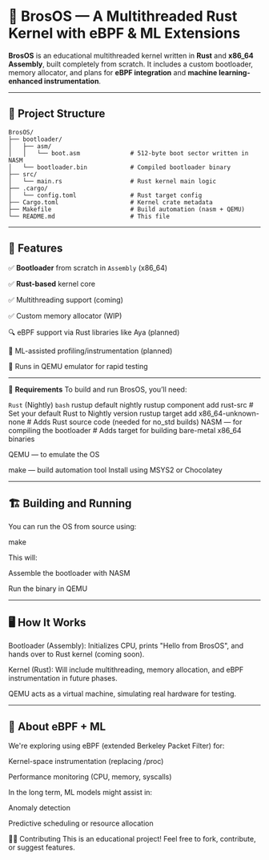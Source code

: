 ﻿# 🧠 BrosOS — A Multithreaded Rust Kernel with eBPF & ML Extensions

**BrosOS** is an educational multithreaded kernel written in **Rust** and **x86_64 Assembly**, built completely from scratch. It includes a custom bootloader, memory allocator, and plans for **eBPF integration** and **machine learning-enhanced instrumentation**.

---

## 📁 Project Structure

```text
BrosOS/
├── bootloader/
│   ├── asm/
│   │   └── boot.asm              # 512-byte boot sector written in NASM
│   └── bootloader.bin            # Compiled bootloader binary
├── src/
│   └── main.rs                   # Rust kernel main logic
├── .cargo/
│   └── config.toml               # Rust target config
├── Cargo.toml                    # Kernel crate metadata
├── Makefile                      # Build automation (nasm + QEMU)
└── README.md                     # This file
```

---

## 🚀 Features
✅ **Bootloader** from scratch in `Assembly` (x86_64)

✅ **Rust-based** kernel core

✅ Multithreading support (coming)

✅ Custom memory allocator (WIP)

🔍 eBPF support via Rust libraries like Aya (planned)

🤖 ML-assisted profiling/instrumentation (planned)

🧪 Runs in QEMU emulator for rapid testing

---

🧰 **Requirements**
To build and run BrosOS, you’ll need:

`Rust` (Nightly)
```bash```
rustup default nightly
rustup component add rust-src   # Set your default Rust to Nightly version
rustup target add x86_64-unknown-none   # Adds Rust source code (needed for no_std builds)
NASM — for compiling the bootloader     # Adds target for building bare-metal x86_64 binaries

QEMU — to emulate the OS

make — build automation tool
Install using MSYS2 or Chocolatey

---

## 🏗️ Building and Running
You can run the OS from source using:

make

This will:

Assemble the bootloader with NASM

Run the binary in QEMU

---

## 🖥️ How It Works
Bootloader (Assembly): Initializes CPU, prints "Hello from BrosOS", and hands over to Rust kernel (coming soon).

Kernel (Rust): Will include multithreading, memory allocation, and eBPF instrumentation in future phases.

QEMU acts as a virtual machine, simulating real hardware for testing.

---

## 🧠 About eBPF + ML
We're exploring using eBPF (extended Berkeley Packet Filter) for:

Kernel-space instrumentation (replacing /proc)

Performance monitoring (CPU, memory, syscalls)

In the long term, ML models might assist in:

Anomaly detection

Predictive scheduling or resource allocation

👨‍💻 Contributing
This is an educational project! Feel free to fork, contribute, or suggest features.



